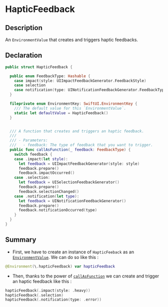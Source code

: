 # HapticFeedback

## Description 
An `EnvironmentValue` that creates and triggers haptic feedbacks.

## Declaration
``` swift
public struct HapticFeedback {

  public enum FeedbackType: Hashable {
    case impact(style: UIImpactFeedbackGenerator.FeedbackStyle)
    case selection
    case notification(type: UINotificationFeedbackGenerator.FeedbackType)
  }

  fileprivate enum EnvironmentKey: SwiftUI.EnvironmentKey {
    /// The default value for this `EnvironmentValue`.
    static let defaultValue = HapticFeedback()
  }


  /// A function that creates and triggers an haptic feedback.
  ///
  /// - Parameters:
  ///   - feedback: The type of feedback that you want to trigger.
  public func callAsFunction(_ feedback: FeedbackType) {
    switch feedback {
    case .impact(let style):
      let feedback = UIImpactFeedbackGenerator(style: style)
      feedback.prepare()
      feedback.impactOccurred()
    case .selection:
      let feedback = UISelectionFeedbackGenerator()
      feedback.prepare()
      feedback.selectionChanged()
    case .notification(let type):
      let feedback = UINotificationFeedbackGenerator()
      feedback.prepare()
      feedback.notificationOccurred(type)
    }
  }
}
```

## Summary
- First, we have to create an instance of `HapticFeeback` as an [`EnvironmentValue`](https://developer.apple.com/documentation/swiftui/environmentvalues). We can do so like this : 
``` swift
@Environment(\.hapticFeedback) var hapticFeedback
```
- Then, thanks to the power of [ `callAsFunction`](https://www.donnywals.com/how-and-when-to-use-callasfunction-in-swift-5-2/) we can create and trigger an haptic feedback like this : 
``` swift
hapticFeedback(.impact(style: .heavy))
hapticFeedback(.selection)
hapticFeedback(.notification(type: .error))
```
